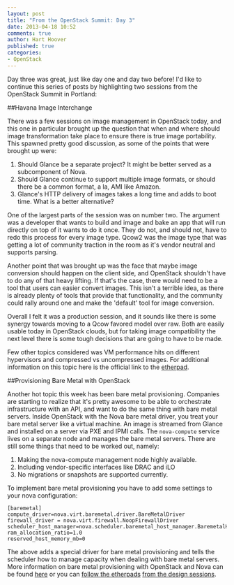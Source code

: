 ```yaml
---
layout: post
title: "From the OpenStack Summit: Day 3"
date: 2013-04-18 10:52
comments: true
author: Hart Hoover
published: true
categories:
- OpenStack
---
```

Day three was great, just like day one and day two before! I'd like to continue this series of posts by highlighting two sessions from the OpenStack Summit in Portland:

##Havana Image Interchange

There was a few sessions on image management in OpenStack today, and this one in particular brought up the question that when and where should image transformation take place to ensure there is true image portability.  This spawned pretty good discussion, as some of the points that were brought up were:

1. Should Glance be a separate project?  It might be better served as a subcomponent of Nova.
2. Should Glance continue to support multiple image formats, or should there be a common format, a la, AMI like Amazon.
3. Glance's HTTP delivery of images takes a long time and adds to boot time.  What is a better alternative?

One of the largest parts of the session was on number two.  The argument was a developer that wants to build and image and bake an app that will run directly on top of it wants to do it once.  They do not, and should not, have to redo this process for every image type.  Qcow2 was the image type that was getting a lot of community traction in the room as it's vendor neutral and supports parsing.

<!-- more -->

Another point that was brought up was the face that maybe image conversion should happen on the client side, and OpenStack shouldn't have to do any of that heavy lifting.  If that's the case, there would need to be a tool that users can easier convert images.  This isn't a terrible idea, as there is already plenty of tools that provide that functionality, and the community could rally around one and make the 'default' tool for image conversion.

Overall I felt it was a production session, and it sounds like there is some synergy towards moving to a Qcow favored model over raw.  Both are easily usable today in OpenStack clouds, but for taking image compatibility the next level there is some tough decisions that are going to have to be made.

Few other topics considered was VM performance hits on different hypervisors and compressed vs uncompressed images.  For additional information on this topic here is the official link to the [etherpad](https://etherpad.openstack.org/havana-image-interchange).

##Provisioning Bare Metal with OpenStack

Another hot topic this week has been bare metal provisioning. Companies are starting to realize that it's pretty awesome to be able to orchestrate infrastructure with an API, and want to do the same thing with bare metal servers. Inside OpenStack with the Nova bare metal driver, you treat your bare metal server like a virtual machine. An image is streamed from Glance and installed on a server via PXE and IPMI calls. The `nova-compute` service lives on a separate node and manages the bare metal servers. There are still some things that need to be worked out, namely: 

1. Making the nova-compute management node highly available.
2. Including vendor-specific interfaces like DRAC and iLO
3. No migrations or snapshots are supported currently.

To implement bare metal provisioning you have to add some settings to your nova configuration:

```
[baremetal]
compute_driver=nova.virt.baremetal.driver.BareMetalDriver
firewall_driver = nova.virt.firewall.NoopFirewallDriver
scheduler_host_manager=nova.scheduler.baremetal_host_manager.BaremetalHostManager
ram_allocation_ratio=1.0
reserved_host_memory_mb=0
```

The above adds a special driver for bare metal provisioning and tells the scheduler how to manage capacity when dealing with bare metal servers. More information on bare metal provisioning with OpenStack and Nova can be found [here](http://docs.openstack.org/trunk/openstack-compute/admin/content/baremetal.html) or you can [follow the etherpads](https://etherpad.openstack.org/HavanaTripleO) [from the design sessions](https://etherpad.openstack.org/HavanaBaremetalNextSteps).
